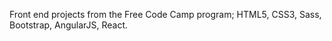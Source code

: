 Front end projects from the Free Code Camp program; HTML5, CSS3, Sass, Bootstrap, AngularJS, React.
